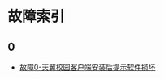 <!-- TITLE: MacOS故障 -->
<!-- SUBTITLE: MacOS故障索引 -->

# 故障索引

## 0

- [故障0-天翼校园客户端安装后提示软件损坏](/article/fault/故障0-天翼校园客户端安装后提示软件损坏)